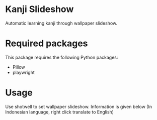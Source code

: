 # Kanji Slideshow  
Automatic learning kanji through wallpaper slideshow.

# Required packages
This package requires the following Python packages:
- Pillow
- playwright

# Usage 
Use shotwell to set wallpaper slideshow. Information is given below (In Indonesian language, right click translate to English)

